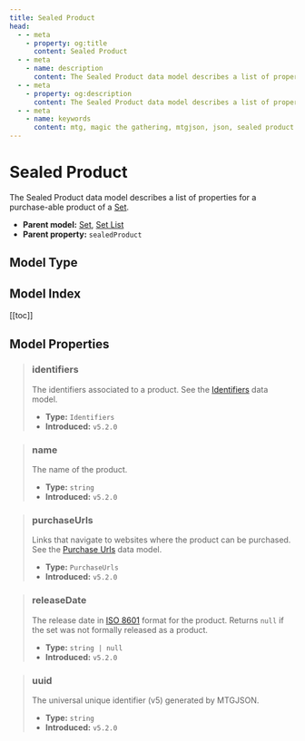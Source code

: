 ```yaml
---
title: Sealed Product
head:
  - - meta
    - property: og:title
      content: Sealed Product
  - - meta
    - name: description
      content: The Sealed Product data model describes a list of properties for a purchase-able product of a Set.
  - - meta
    - property: og:description
      content: The Sealed Product data model describes a list of properties for a purchase-able product of a Set.
  - - meta
    - name: keywords
      content: mtg, magic the gathering, mtgjson, json, sealed product
---
```


# Sealed Product

The Sealed Product data model describes a list of properties for a purchase-able product of a [Set](/data-models/set/).

- **Parent model:** [Set](/data-models/set/), [Set List](/data-models/set-list/)
- **Parent property:** `sealedProduct`

## Model Type

<ModelType type="SealedProduct" />

## Model Index

<PropertyToggler/>

[[toc]]

## Model Properties

> ### identifiers
>
> The identifiers associated to a product. See the [Identifiers](/data-models/identifiers/) data model.
>
> - **Type:** `Identifiers`
> - **Introduced:** `v5.2.0`

> ### name
>
> The name of the product.
>
> - **Type:** `string`
> - **Introduced:** `v5.2.0`

> ### purchaseUrls
>
> Links that navigate to websites where the product can be purchased. See the [Purchase Urls](/data-models/purchase-urls/) data model.
>
> - **Type:** `PurchaseUrls`
> - **Introduced:** `v5.2.0`

> ### releaseDate
>
> The release date in [ISO 8601](https://www.iso.org/iso-8601-date-and-time-format.html) format for the product. Returns `null` if the set was not formally released as a product.
>
> - **Type:** `string | null`
> - **Introduced:** `v5.2.0`

> ### uuid
>
> The universal unique identifier (v5) generated by MTGJSON.
>
> - **Type:** `string`
> - **Introduced:** `v5.2.0`
